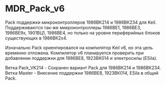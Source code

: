 ﻿# MDR_Pack_v6

Pack поддержки микроконтроллеров 1986ВК214 и 1986ВК234 для Keil. Поддерживаются так-же микроконтроллеры 1986ВЕ1, 1986ВЕ3, 1986ВЕ9х, 1901ВЦ1, 1986ВЕ4, но только на уровне периферийных блоков существующих в 1986ВК2х4.

Изначально Pack ориентировался на компилятор Keil v6, но эта цель временно отложена. Компилятор v6 планируется проверить при добавлении поддержки для 1986ВЕ8, 1923ВК014 и электросилы (ESila).

Ветка Pack_VK214 - Сохранен вариант Pack для 1986ВК214 и 1986ВК234.
Ветка Master - Внесение поддержки 1986ВЕ8, 1923ВК014, ESila в общий Pack.
